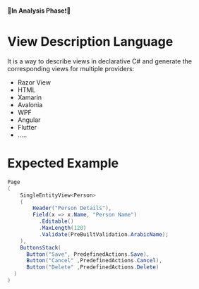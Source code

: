 
🔴**In Analysis Phase**❗🔴
# View Description Language
It is a way to describe views in declarative C# and generate the corresponding views for multiple providers:
* Razor View
* HTML
* Xamarin
* Avalonia
* WPF
* Angular
* Flutter
* .....

# Expected Example
```C#
Page
(
    SingleEntityView<Person>
    (
        Header("Person Details"),
        Field(x => x.Name, "Person Name")
          .Editable()
          .MaxLength(120)
          .Validate(PreBuiltValidation.ArabicName);
    ),
    ButtonsStack(
      Button("Save", PredefinedActions.Save),
      Button("Cancel" ,PredefinedActions.Cancel),
      Button("Delete" ,PredefinedActions.Delete)
  )
)
```
